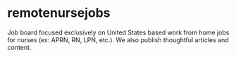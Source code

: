 # remotenursejobs
Job board focused exclusively on United States based work from home jobs for nurses (ex: APRN, RN, LPN, etc.). We also publish thoughtful articles and content.
